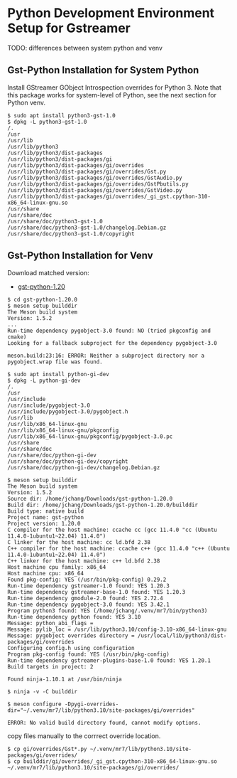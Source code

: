 # Python Development Environment Setup for Gstreamer

TODO: differences between system python and venv

## Gst-Python Installation for System Python

Install GStreamer GObject Introspection overrides for Python 3.
Note that this package works for system-level of Python, see the next section for Python venv.

```shell
$ sudo apt install python3-gst-1.0
$ dpkg -L python3-gst-1.0
/.
/usr
/usr/lib
/usr/lib/python3
/usr/lib/python3/dist-packages
/usr/lib/python3/dist-packages/gi
/usr/lib/python3/dist-packages/gi/overrides
/usr/lib/python3/dist-packages/gi/overrides/Gst.py
/usr/lib/python3/dist-packages/gi/overrides/GstAudio.py
/usr/lib/python3/dist-packages/gi/overrides/GstPbutils.py
/usr/lib/python3/dist-packages/gi/overrides/GstVideo.py
/usr/lib/python3/dist-packages/gi/overrides/_gi_gst.cpython-310-x86_64-linux-gnu.so
/usr/share
/usr/share/doc
/usr/share/doc/python3-gst-1.0
/usr/share/doc/python3-gst-1.0/changelog.Debian.gz
/usr/share/doc/python3-gst-1.0/copyright
```

## Gst-Python Installation for Venv

Download matched version:
- [gst-python-1.20](https://gstreamer.freedesktop.org/src/gst-python/gst-python-1.20.0.tar.xz)

```shell
$ cd gst-python-1.20.0
$ meson setup builddir
The Meson build system
Version: 1.5.2
...
Run-time dependency pygobject-3.0 found: NO (tried pkgconfig and cmake)
Looking for a fallback subproject for the dependency pygobject-3.0

meson.build:23:16: ERROR: Neither a subproject directory nor a pygobject.wrap file was found.
```

```shell
$ sudo apt install python-gi-dev
$ dpkg -L python-gi-dev
/.
/usr
/usr/include
/usr/include/pygobject-3.0
/usr/include/pygobject-3.0/pygobject.h
/usr/lib
/usr/lib/x86_64-linux-gnu
/usr/lib/x86_64-linux-gnu/pkgconfig
/usr/lib/x86_64-linux-gnu/pkgconfig/pygobject-3.0.pc
/usr/share
/usr/share/doc
/usr/share/doc/python-gi-dev
/usr/share/doc/python-gi-dev/copyright
/usr/share/doc/python-gi-dev/changelog.Debian.gz
```

```shell
$ meson setup builddir
The Meson build system
Version: 1.5.2
Source dir: /home/jchang/Downloads/gst-python-1.20.0
Build dir: /home/jchang/Downloads/gst-python-1.20.0/builddir
Build type: native build
Project name: gst-python
Project version: 1.20.0
C compiler for the host machine: ccache cc (gcc 11.4.0 "cc (Ubuntu 11.4.0-1ubuntu1~22.04) 11.4.0")
C linker for the host machine: cc ld.bfd 2.38
C++ compiler for the host machine: ccache c++ (gcc 11.4.0 "c++ (Ubuntu 11.4.0-1ubuntu1~22.04) 11.4.0")
C++ linker for the host machine: c++ ld.bfd 2.38
Host machine cpu family: x86_64
Host machine cpu: x86_64
Found pkg-config: YES (/usr/bin/pkg-config) 0.29.2
Run-time dependency gstreamer-1.0 found: YES 1.20.3
Run-time dependency gstreamer-base-1.0 found: YES 1.20.3
Run-time dependency gmodule-2.0 found: YES 2.72.4
Run-time dependency pygobject-3.0 found: YES 3.42.1
Program python3 found: YES (/home/jchang/.venv/mr7/bin/python3)
Run-time dependency python found: YES 3.10
Message: python_abi_flags = 
Message: pylib_loc = /usr/lib/python3.10/config-3.10-x86_64-linux-gnu
Message: pygobject overrides directory = /usr/local/lib/python3/dist-packages/gi/overrides
Configuring config.h using configuration
Program pkg-config found: YES (/usr/bin/pkg-config)
Run-time dependency gstreamer-plugins-base-1.0 found: YES 1.20.1
Build targets in project: 2

Found ninja-1.10.1 at /usr/bin/ninja

$ ninja -v -C builddir
```

```shell
$ meson configure -Dpygi-overrides-dir="~/.venv/mr7/lib/python3.10/site-packages/gi/overrides"

ERROR: No valid build directory found, cannot modify options.
```

copy files manually to the corrrect override location.

```shell
$ cp gi/overrides/Gst*.py ~/.venv/mr7/lib/python3.10/site-packages/gi/overrides/
$ cp builddir/gi/overrides/_gi_gst.cpython-310-x86_64-linux-gnu.so ~/.venv/mr7/lib/python3.10/site-packages/gi/overrides/
```
